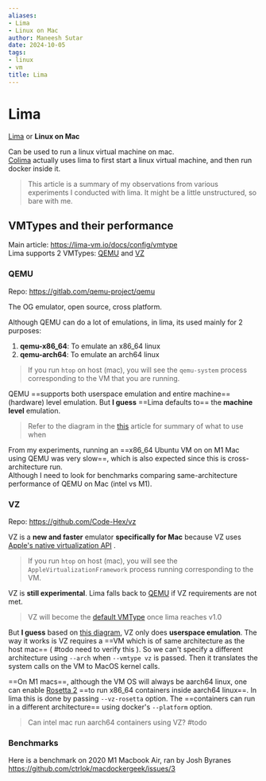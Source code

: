 ```yaml
---
aliases:
- Lima
- Linux on Mac
author: Maneesh Sutar
date: 2024-10-05
tags:
- linux
- vm
title: Lima
---
```


# Lima

[Lima](https://github.com/lima-vm/lima) or **Linux on Mac**

Can be used to run a linux virtual machine on mac.  
[Colima](colima.md) actually uses lima to first start a linux virtual machine, and then run docker inside it.

 > 
 > This article is a summary of my observations from various experiments I conducted with lima. It might be a little unstructured, so bare with me.

## VMTypes and their performance

Main article: <https://lima-vm.io/docs/config/vmtype>  
Lima supports 2 VMTypes: [QEMU](#qemu) and [VZ](#vz)

### QEMU

Repo: <https://gitlab.com/qemu-project/qemu>

The OG emulator, open source, cross platform.

Although QEMU can do a lot of emulations, in lima, its used mainly for 2 purposes:

1. **qemu-x86_64**: To emulate an x86_64 linux
1. **qemu-arch64**: To emulate an arch64 linux

 > 
 > If you run `htop` on host (mac), you will see the `qemu-system` process corresponding to the VM that you are running.

QEMU ==supports both userspace emulation and entire machine== (hardware) level emulation. But **I guess** ==Lima defaults to== the **machine level** emulation.

 > 
 > Refer to the diagram in the [this](https://lima-vm.io/docs/config/vmtype) article for summary of what to use when

From my experiments, running an ==x86_64 Ubuntu VM on on M1 Mac using QEMU was very slow==, which is also expected since this is cross-architecture run.  
Although I need to look for benchmarks comparing same-architecture performance of QEMU on Mac (intel vs M1).

### VZ

Repo: <https://github.com/Code-Hex/vz>

VZ is a **new and faster** emulator **specifically for Mac** because VZ uses  [Apple's native virtualization API](https://developer.apple.com/documentation/virtualization?language=objc) .

 > 
 > If you run `htop` on host (mac), you will see the `AppleVirtualizationFramework` process running corresponding to the VM.

VZ is **still experimental**. Lima falls back to [QEMU](#qemu) if VZ requirements are not met.

 > 
 > VZ will become the [default VMType](https://lima-vm.io/docs/config/vmtype/#vz) once lima reaches v1.0

But **I guess** based on [this diagram](https://lima-vm.io/docs/config/vmtype), VZ only does **userspace emulation**. The way it works is VZ requires a ==VM which is of same architecture as the host mac== ( #todo need to verify this ). So we can't specify a different architecture using `--arch` when `--vmtype vz` is passed. Then it translates the system calls on the VM to MacOS kernel calls.

==On M1 macs==, although the VM OS will always be aarch64 linux, one can enable [Rosetta 2](https://en.wikipedia.org/wiki/Rosetta_(software))   ==to run x86_64 containers inside aarch64 linux==. In lima this is done by passing `--vz-rosetta` option. The  ==containers can run in a different architecture== using docker's `--platform` option.

 > 
 > Can intel mac run aarch64 containers using VZ? #todo

### Benchmarks

Here is a benchmark on 2020 M1 Macbook Air, ran by Josh Byranes  
<https://github.com/ctrlok/macdockergeek/issues/3>
